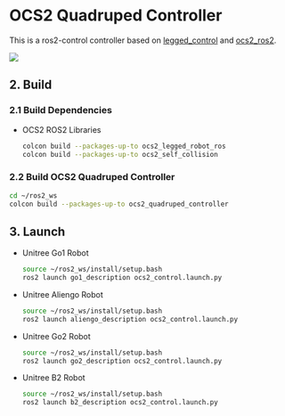 # OCS2 Quadruped Controller

This is a ros2-control controller based on [legged_control](https://github.com/qiayuanl/legged_control)
and [ocs2_ros2](https://github.com/legubiao/ocs2_ros2).

[![](http://i0.hdslb.com/bfs/archive/e758ce019587032449a153cf897a543443b64bba.jpg)](https://www.bilibili.com/video/BV1UcxieuEmH/)

## 2. Build

### 2.1 Build Dependencies

* OCS2 ROS2 Libraries
  ```bash
  colcon build --packages-up-to ocs2_legged_robot_ros
  colcon build --packages-up-to ocs2_self_collision
  ```

### 2.2 Build OCS2 Quadruped Controller

```bash
cd ~/ros2_ws
colcon build --packages-up-to ocs2_quadruped_controller
```

## 3. Launch
* Unitree Go1 Robot
  ```bash
  source ~/ros2_ws/install/setup.bash
  ros2 launch go1_description ocs2_control.launch.py
  ```
* Unitree Aliengo Robot
  ```bash
  source ~/ros2_ws/install/setup.bash
  ros2 launch aliengo_description ocs2_control.launch.py
  ```
* Unitree Go2 Robot
  ```bash
  source ~/ros2_ws/install/setup.bash
  ros2 launch go2_description ocs2_control.launch.py
  ```
* Unitree B2 Robot
  ```bash
  source ~/ros2_ws/install/setup.bash
  ros2 launch b2_description ocs2_control.launch.py
  ```